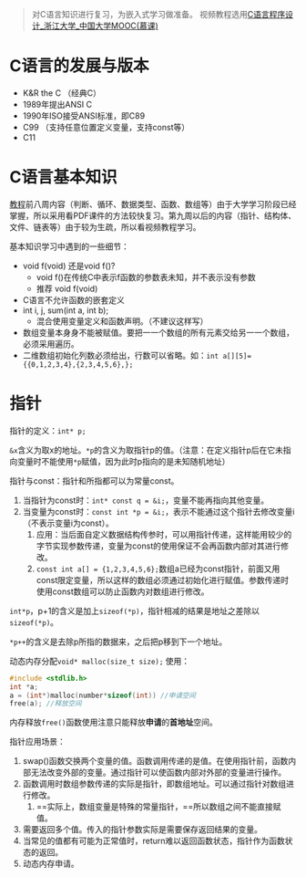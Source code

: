 >对C语言知识进行复习，为嵌入式学习做准备。
>视频教程选用[C语言程序设计_浙江大学_中国大学MOOC(慕课) ](https://www.icourse163.org/course/ZJU-9001)


# C语言的发展与版本

- K&R the C （经典C）
- 1989年提出ANSI C
- 1990年ISO接受ANSI标准，即C89
- C99 （支持任意位置定义变量，支持const等）
- C11

# C语言基本知识
[教程](https://www.icourse163.org/course/ZJU-9001)前八周内容（判断、循环、数据类型、函数、数组等）由于大学学习阶段已经掌握，所以采用看PDF课件的方法较快复习。第九周以后的内容（指针、结构体、文件、链表等）由于较为生疏，所以看视频教程学习。

基本知识学习中遇到的一些细节：
- void f(void) 还是void f()?
	- void f()在传统C中表示f函数的参数表未知，并不表示没有参数
	- 推荐 void f(void)
- C语言不允许函数的嵌套定义
- int i, j, sum(int a, int b);
	- 混合使用变量定义和函数声明。（不建议这样写）
- 数组变量本⾝身不能被赋值。要把⼀一个数组的所有元素交给另⼀一个数组，必须采⽤遍历。
- 二维数组初始化列数必须给出，行数可以省略。如：`int a[][5]={{0,1,2,3,4},{2,3,4,5,6},};`

# 指针
指针的定义：`int* p;`

`&x`含义为取x的地址。`*p`的含义为取指针p的值。（注意：在定义指针p后在它未指向变量时不能使用`*p`赋值，因为此时p指向的是未知随机地址）

指针与const：指针和所指都可以为常量const。
1. 当指针为const时：`int* const q = &i;`，变量不能再指向其他变量。
2. 当变量为const时：`const int *p = &i;`，表示不能通过这个指针去修改变量i（不表示变量i为const）。
	1. 应用：当后面自定义数据结构传参时，可以用指针传递，这样能用较少的字节实现参数传递，变量为const的使用保证不会再函数内部对其进行修改。
	2. `const int a[] = {1,2,3,4,5,6};`数组a已经为const指针，前面又用const限定变量，所以这样的数组必须通过初始化进行赋值。参数传递时使用const数组可以防止函数内对数组进行修改。

`int*p`，p+1的含义是加上`sizeof(*p)`，指针相减的结果是地址之差除以`sizeof(*p)`。

`*p++`的含义是去除p所指的数据来，之后把p移到下一个地址。

动态内存分配`void* malloc(size_t size);` 使用：
```c
#include <stdlib.h>
int *a;
a = (int*)malloc(number*sizeof(int)) //申请空间
free(a); //释放空间
```
内存释放`free()`函数使用注意只能释放**申请**的**首地址**空间。

指针应用场景：
1. swap()函数交换两个变量的值。函数调用传递的是值。在使用指针前，函数内部无法改变外部的变量。通过指针可以使函数内部对外部的变量进行操作。
2. 函数调用时数组参数传递的实际是指针，即数组地址。可以通过指针对数组进行修改。
	1. ==实际上，数组变量是特殊的常量指针，==所以数组之间不能直接赋值。
3. 需要返回多个值。传入的指针参数实际是需要保存返回结果的变量。
4. 当常见的值都有可能为正常值时，return难以返回函数状态，指针作为函数状态的返回。
5. 动态内存申请。
